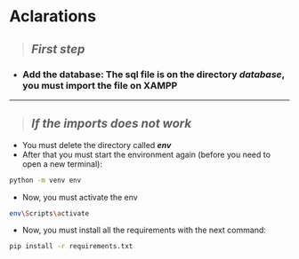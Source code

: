 # Aclarations
> ## ***First step***
* ### Add the database: The sql file is on the directory *database*, you must import the file on XAMPP
---
> ## ***If the imports does not work***
* You must delete the directory called ***env***
* After that you must start the environment again (before you need to open a new terminal):
```bash
python -m venv env
```
* Now, you must activate the env
```bash
env\Scripts\activate
```
* Now, you must install all the requirements with the next command:
```bash
pip install -r requirements.txt
```
